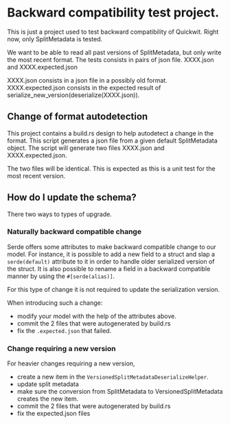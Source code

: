 # Backward compatibility test project.

This is just a project used to test backward compatibility of Quickwit.
Right now, only SplitMetadata is tested.

We want to be able to read all past versions of SplitMetadata, but only write the most recent format.
The tests consists in pairs of json file.
XXXX.json and XXXX.expected.json

XXXX.json consists in a json file in a possibly old format.
XXXX.expected.json consists in the expected result of
serialize_new_version(deserialize(XXXX.json)).

## Change of format autodetection

This project contains a build.rs design to help autodetect a change in the format.
This script generates a json file from a given default SplitMetadata object.
The script will generate two files XXXX.json and XXXX.expected.json.

The two files will be identical. This is expected as this is a unit test for the
most recent version.

## How do I update the schema?

There two ways to types of upgrade.

### Naturally backward compatible change

Serde offers some attributes to make backward compatible change to our model.
For instance, it is possible to add a new field to a struct and slap
a `serde(default)` attribute to it in order to handle older serialized version of the
struct.
It is also possible to rename a field in a backward compatible manner
by using the `#[serde(alias)]`.

For this type of change it is not required to update the serialization version.

When introducing such a change:
- modify your model with the help of the attributes above.
- commit the 2 files that were autogenerated by build.rs
- fix the `.expected.json` that failed.

### Change requiring a new version

For heavier changes requiring a new version,

- create a new item in the `VersionedSplitMetadataDeserializeHelper`.
- update split metadata
- make sure the conversion from SplitMetadata to VersionedSplitMetadata creates the new item.
- commit the 2 files that were autogenerated by build.rs
- fix the expected.json files

